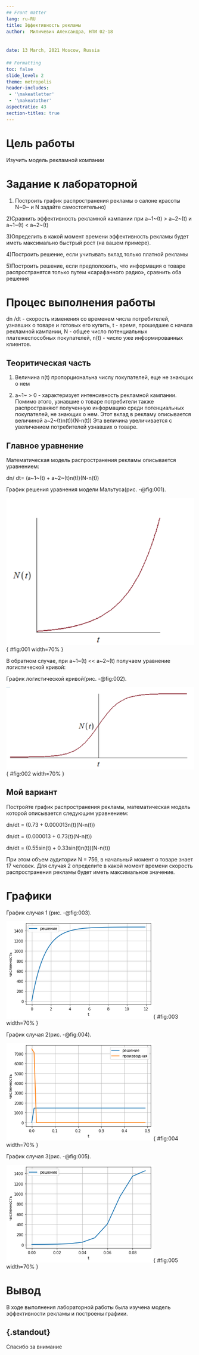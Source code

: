 ```yaml
---
## Front matter
lang: ru-RU
title: Эффективность рекламы
author:  Миличевич Александра, НПИ 02-18
	
	
date: 13 March, 2021 Moscow, Russia

## Formatting
toc: false
slide_level: 2
theme: metropolis
header-includes: 
 - '\makeatletter'
 - '\makeatother'
aspectratio: 43
section-titles: true
---
```

# Цель работы
Изучить модель рекламной компании



# Задание к лабораторной
1) Построить график распространения рекламы о салоне красоты
N~0~ и N задайте самостоятельно)

2)Сравнить эффективность рекламной кампании при a~1~(t) > a~2~(t) и a~1~(t) < a~2~(t)

3)Определить в какой момент времени эффективность рекламы будет иметь
максимально быстрый рост (на вашем примере).

4)Построить решение, если учитывать вклад только платной рекламы

5)Построить решение, если предположить, что информация о товаре
распространятся только путем «сарафанного радио», сравнить оба решения

# Процес выполнения работы

dn /dt - скорость изменения со временем числа потребителей,
узнавших о товаре и готовых его купить,
t - время, прошедшее с начала рекламной кампании,
N - общее число потенциальных платежеспособных
покупателей,
n(t) - число уже информированных клиентов.

## Теоритическая часть

1. Величина n(t) пропорциональна числу покупателей, еще не
знающих о нем

2. a~1~ > 0 - характеризует интенсивность
рекламной кампании. Помимо этого, узнавшие о товаре
потребители также распространяют полученную
информацию среди потенциальных покупателей, не
знающих о нем. Этот вклад в рекламу описывается
величиной  a~2~(t)n(t))(N-n(t))
Эта величина увеличивается с увеличением потребителей узнавших о
товаре.

## Главное уравнение

Математическая модель распространения рекламы
описывается уравнением:

dn/ dt= (a~1~(t) + a~2~(t)n(t))(N-n(t))

График решения уравнения модели Мальтуса(рис. -@fig:001).


![for1](image/for1.png){ #fig:001 width=70% }

В обратном случае, при a~1~(t) << a~2~(t) получаем уравнение логистической
кривой:

График логистической кривой(рис. -@fig:002).


![for1](image/for2.png){ #fig:002 width=70% }

## Мой вариант

Постройте график распространения рекламы, математическая модель которой описывается
следующим уравнением:

dn/dt = (0.73 + 0.000013n(t)(N-n(t))

dn/dt = (0.000013 + 0.73(t)(N-n(t))

dn/dt = (0.55sin(t) +  0.33sin(t)n(t))(N-n(t))

При этом объем аудитории
N = 756, в начальный момент о товаре знает 17 человек. Для
случая 2 определите в какой момент времени скорость распространения рекламы будет
иметь максимальное значение.

# Графики

График случая 1
(рис. -@fig:003).


![garf1](image/graf1.png){ #fig:003 width=70% }


График случая 2(рис. -@fig:004).


![graf2](image/graf2.png){ #fig:004 width=70% }


График случая 3(рис. -@fig:005).


![graf3](image/graf3.png){ #fig:005 width=70% }

# Вывод

В ходе выполнения лабораторной работы была изучена
модель эффективности рекламы и построены графики.


## {.standout}

Спасибо за внимание 




